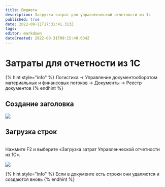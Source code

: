 ```yaml
---
title: Бюджеты
description: Загрузка затрат для управленческой отчетности из 1с
published: true
date: 2022-09-11T17:31:41.313Z
tags: 
editor: markdown
dateCreated: 2022-08-31T09:15:40.634Z
---
```


# Затраты для отчетности из 1С

{% hint style="info" %}
Логистика → Управление документооборотом материальных и финансовых потоков → Документы → Реестр документов
{% endhint %}

## Создание заголовка

![](<../../.gitbook/assets/1 (53)>)

## Загрузка строк

\
Нажмите F2 и выберите «Загрузка затрат Управленческой отчетности из 1С».

![](<../../.gitbook/assets/0 (68)>)

{% hint style="info" %}
Если в документе есть строки они удаляются и создаются вновь
{% endhint %}
